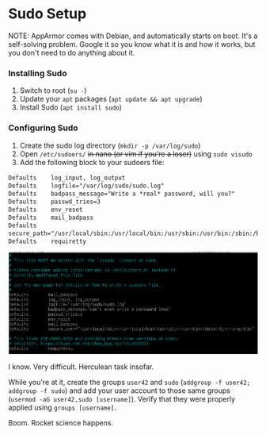 # Sudo Setup

NOTE: AppArmor comes with Debian, and automatically starts on boot. It's a self-solving problem. Google it so you know what it is and how it works, but you don't need to do anything about it.
### Installing Sudo

1. Switch to root (`su -`)
2. Update your `apt` packages (`apt update && apt upgrade`)
3. Install Sudo (`apt install sudo`)

### Configuring Sudo

1. Create the sudo log directory (`mkdir -p /var/log/sudo`)
2. Open `/etc/sudoers/` <s>in nano (or vim if you're a loser)</s> using `sudo visudo`
3. Add the following block to your sudoers file:
```
Defaults	log_input, log_output
Defaults	logfile="/var/log/sudo/sudo.log"
Defaults	badpass_message="Write a *real* password, will you?"
Defaults	passwd_tries=3
Defaults	env_reset
Defaults	mail_badpass
Defaults	secure_path="/usr/local/sbin:/usr/local/bin:/usr/sbin:/usr/bin:/sbin:/bin:/snap/bin"
Defaults	requiretty
```
![](01-00.png)

I know. Very difficult. Herculean task insofar.

While you're at it, create the groups `user42` and `sudo` (`addgroup -f user42; addgroup -f sudo`) and add your user account to those same groups (`usermod -aG user42,sudo [username]`). Verify that they were properly applied using `groups [username]`.

Boom. Rocket science happens.